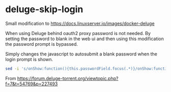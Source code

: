 # deluge-skip-login
Small modification to https://docs.linuxserver.io/images/docker-deluge

When using Deluge behind oauth2 proxy password is not needed. By setting the password to blank in the web ui and then using this modification the password prompt is bypassed.

Simply changes the javascript to autosubmit a blank password when the login prompt is shown.

```bash
sed -i 's/onShow:function(){this.passwordField.focus(.*)}/onShow:function(){this.onLogin();}/' /usr/lib/python*/dist-packages/deluge/ui/web/js/deluge-all.js
```

From https://forum.deluge-torrent.org/viewtopic.php?f=7&t=54769&p=227493
